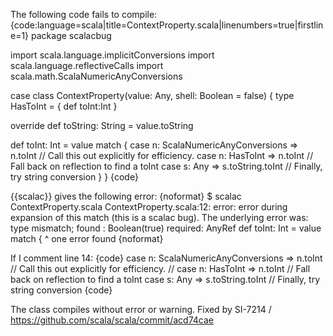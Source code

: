 The following code fails to compile:
{code:language=scala|title=ContextProperty.scala|linenumbers=true|firstline=1}
package scalacbug

import scala.language.implicitConversions
import scala.language.reflectiveCalls
import scala.math.ScalaNumericAnyConversions

case class ContextProperty(value: Any, shell: Boolean = false) {
  type HasToInt = { def toInt:Int }

  override def toString: String = value.toString

  def toInt: Int = value match {
    case n: ScalaNumericAnyConversions => n.toInt // Call this out explicitly for efficiency.
    case n: HasToInt => n.toInt                   // Fall back on reflection to find a toInt
    case s: Any => s.toString.toInt               // Finally, try string conversion
  }
}
{code}

{{scalac}} gives the following error:
{noformat}
$ scalac ContextProperty.scala 
ContextProperty.scala:12: error: error during expansion of this match (this is a scalac bug).
The underlying error was: type mismatch;
 found   : Boolean(true)
 required: AnyRef
  def toInt: Int = value match {
                         ^
one error found
{noformat}

If I comment line 14:
{code}
    case n: ScalaNumericAnyConversions => n.toInt // Call this out explicitly for efficiency.
//  case n: HasToInt => n.toInt                   // Fall back on reflection to find a toInt
    case s: Any => s.toString.toInt               // Finally, try string conversion
{code}

The class compiles without error or warning.
Fixed by SI-7214 / https://github.com/scala/scala/commit/acd74cae
